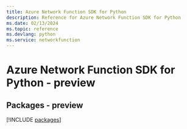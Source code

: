 ```yaml
---
title: Azure Network Function SDK for Python
description: Reference for Azure Network Function SDK for Python
ms.date: 02/13/2024
ms.topic: reference
ms.devlang: python
ms.service: networkfunction
---
```

# Azure Network Function SDK for Python - preview
## Packages - preview
[!INCLUDE [packages](network-function-index.md)]